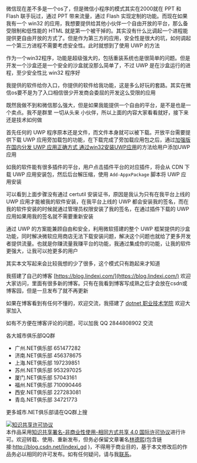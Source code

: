 
微信现在差不多是一个os了，但是微信小程序的模式其实在2000就在 PPT 和 Flash 联手玩过，通过 PPT 带来流量，通过 Flash 实现定制的功能。而现在如果我有一个 win32 的应用，我想要提供给其他小伙伴一个自由开放的平台，那么备受限制和低性能的 HTML 就是第一个被干掉的。其实没有什么比调起一个进程能提供更自由开放的方式了。但是作为第三方的应用，安全性是很大的坑，如何调起一个第三方进程不需要考虑安全性。此时就想到了使用 UWP 的方法

<!--more-->


<!-- CreateTime:2020/1/16 19:44:21 -->

<!-- 发布 -->

作为一个win32程序，功能是超级强大的，包括重装系统也是很简单的问题。但是开发一个沙盒还是一个安全的沙盒就没那么简单了，不过 UWP 是在沙盒运行的进程，至少安全性比 win32 程序好

我提供的软件给你入口，你提供的软件给我功能，这是多么好玩的套路。其实在微信os要不是为了入口相信很少开发商会委屈的开发这么受限的应用

既然我做不到和微信那么强大，但是如果我能提供一个自由的平台，是不是也是一个卖点。我不是群里 一切从头来 小伙伴，所以上面的内容大家看看就好，接下来还是技术如何做

首先任何的 UWP 程序原本还是文件，而文件本身就可以被下载。开放平台需要提供下载 UWP 应用旁加载包的功能，在下载完成了旁加载应用包之后，通过[加强版在国内分发 UWP 应用正确方式 通过win32安装UWP应用](https://blog.lindexi.com/post/%E5%8A%A0%E5%BC%BA%E7%89%88%E5%9C%A8%E5%9B%BD%E5%86%85%E5%88%86%E5%8F%91-UWP-%E5%BA%94%E7%94%A8%E6%AD%A3%E7%A1%AE%E6%96%B9%E5%BC%8F-%E9%80%9A%E8%BF%87win32%E5%AE%89%E8%A3%85UWP%E5%BA%94%E7%94%A8.html )的方法给用户添加UWP应用

如我的软件能有很多插件的平台，用户点击插件平台的对应插件，将会从 CDN 下载 UWP 应用安装包，然后后台解压缩，使用 `Add-AppxPackage` 脚本将 UWP 应用安装

可以看到上面步骤没有通过 certutil 安装证书，原因是我认为只有在我平台上线的 UWP 应用才能被我的软件安装，在我平台上线的 UWP 都会安装我的签名，而在我的软件安装的时候就通过管理员权限安装了我的签名，在通过插件下载的 UWP 应用如果用我的签名就不需要重新安装

通过 UWP 的方案能兼顾自由和安全，利用微软搭建的整个 UWP 框架提供的沙盒功能，同时解决微软应用商店无法下载安装问题，解决这个问题也就给了更多开发者提供流量。也就是你赚流量我赚平台的功能，我通过集成你的功能，让我的软件更强大，让我可以抢更多的用户

其实本文写起来会比较我想的少了很多，这个模式只有跑起来才知道



我搭建了自己的博客 [https://blog.lindexi.com/](https://blog.lindexi.com/) 欢迎大家访问，里面有很多新的博客。只有在我看到博客写成熟之后才会放在csdn或博客园，但是一旦发布了就不再更新

如果在博客看到有任何不懂的，欢迎交流，我搭建了 [dotnet 职业技术学院](https://t.me/dotnet_campus) 欢迎大家加入

如有不方便在博客评论的问题，可以加我 QQ 2844808902 交流

各大城市俱乐部QQ群

- 广州.NET俱乐部 651477282
- 济南.NET俱乐部 456378675
- 上海.NET俱乐部 197239851
- 苏州.NET俱乐部 953297025
- 厦门.NET俱乐部 57043161
- 福州.NET俱乐部 710090446
- 西安.NET俱乐部 227283081
- 青岛.NET俱乐部 34721773

更多城市.NET俱乐部请在QQ群上搜

<a rel="license" href="http://creativecommons.org/licenses/by-nc-sa/4.0/"><img alt="知识共享许可协议" style="border-width:0" src="https://licensebuttons.net/l/by-nc-sa/4.0/88x31.png" /></a><br />本作品采用<a rel="license" href="http://creativecommons.org/licenses/by-nc-sa/4.0/">知识共享署名-非商业性使用-相同方式共享 4.0 国际许可协议</a>进行许可。欢迎转载、使用、重新发布，但务必保留文章署名[林德熙](http://blog.csdn.net/lindexi_gd)(包含链接:http://blog.csdn.net/lindexi_gd )，不得用于商业目的，基于本文修改后的作品务必以相同的许可发布。如有任何疑问，请与我[联系](mailto:lindexi_gd@163.com)。